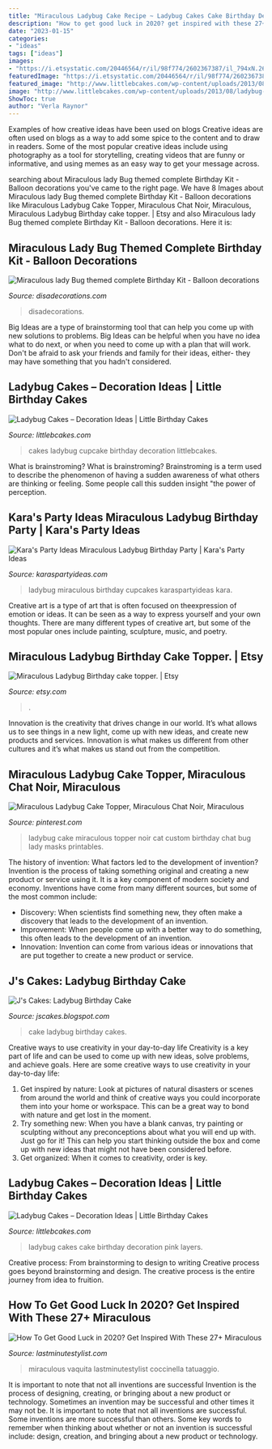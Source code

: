 ```yaml
---
title: "Miraculous Ladybug Cake Recipe ~ Ladybug Cakes Cake Birthday Decoration Pink Layers"
description: "How to get good luck in 2020? get inspired with these 27+ miraculous"
date: "2023-01-15"
categories:
- "ideas"
tags: ["ideas"]
images:
- "https://i.etsystatic.com/20446564/r/il/98f774/2602367387/il_794xN.2602367387_4sx4.jpg"
featuredImage: "https://i.etsystatic.com/20446564/r/il/98f774/2602367387/il_794xN.2602367387_4sx4.jpg"
featured_image: "http://www.littlebcakes.com/wp-content/uploads/2013/08/Ladybug-Cakes-Images.jpg"
image: "http://www.littlebcakes.com/wp-content/uploads/2013/08/ladybug-Cupcake-Cakes.jpg"
ShowToc: true
author: "Verla Raynor"
---
```



Examples of how creative ideas have been used on blogs
Creative ideas are often used on blogs as a way to add some spice to the content and to draw in readers. Some of the most popular creative ideas include using photography as a tool for storytelling, creating videos that are funny or informative, and using memes as an easy way to get your message across.

	

		
searching about Miraculous lady Bug themed complete Birthday Kit - Balloon decorations you've came to the right page. We have 8 Images about Miraculous lady Bug themed complete Birthday Kit - Balloon decorations like Miraculous Ladybug Cake Topper, Miraculous Chat Noir, Miraculous, Miraculous Ladybug Birthday cake topper. | Etsy and also Miraculous lady Bug themed complete Birthday Kit - Balloon decorations. Here it is:
		
    
## Miraculous Lady Bug Themed Complete Birthday Kit - Balloon Decorations

<img loading=lazy src="https://disadecorations.com/wp-content/uploads/2020/11/backdrop-1.jpg" onerror="this.onerror=null;this.src='https://tse4.mm.bing.net/th?id=OIP.oVfyuk6WSkq_ysUpd3C6kwHaGp&amp;pid=15.1';" alt="Miraculous lady Bug themed complete Birthday Kit - Balloon decorations">

_Source: disadecorations.com_

>disadecorations. 

	

Big Ideas are a type of brainstorming tool that can help you come up with new solutions to problems. Big Ideas can be helpful when you have no idea what to do next, or when you need to come up with a plan that will work. Don't be afraid to ask your friends and family for their ideas, either- they may have something that you hadn't considered.

    
## Ladybug Cakes – Decoration Ideas | Little Birthday Cakes

<img loading=lazy src="http://www.littlebcakes.com/wp-content/uploads/2013/08/ladybug-Cupcake-Cakes.jpg" onerror="this.onerror=null;this.src='https://tse2.mm.bing.net/th?id=OIP.VRUVymwePfd1YQN-zNyXGQHaH8&amp;pid=15.1';" alt="Ladybug Cakes – Decoration Ideas | Little Birthday Cakes">

_Source: littlebcakes.com_

>cakes ladybug cupcake birthday decoration littlebcakes. 

	

What is brainstroming?
What is brainstroming? Brainstroming is a term used to describe the phenomenon of having a sudden awareness of what others are thinking or feeling. Some people call this sudden insight "the power of perception.

    
## Kara&#039;s Party Ideas Miraculous Ladybug Birthday Party | Kara&#039;s Party Ideas

<img loading=lazy src="https://karaspartyideas.com/wp-content/uploads/2018/08/Miraculous-Ladybug-Birthday-Party-via-Karas-Party-Ideas-KarasPartyIdeas.com11.jpg" onerror="this.onerror=null;this.src='https://tse3.mm.bing.net/th?id=OIP.8NtVvar0Nve3R4a76tCxdAHaJe&amp;pid=15.1';" alt="Kara&#039;s Party Ideas Miraculous Ladybug Birthday Party | Kara&#039;s Party Ideas">

_Source: karaspartyideas.com_

>ladybug miraculous birthday cupcakes karaspartyideas kara. 

	

Creative art is a type of art that is often focused on theexpression of emotion or ideas. It can be seen as a way to express yourself and your own thoughts. There are many different types of creative art, but some of the most popular ones include painting, sculpture, music, and poetry.

    
## Miraculous Ladybug Birthday Cake Topper. | Etsy

<img loading=lazy src="https://i.etsystatic.com/20446564/r/il/98f774/2602367387/il_794xN.2602367387_4sx4.jpg" onerror="this.onerror=null;this.src='https://tse1.mm.bing.net/th?id=OIP.aKlqbDfhmZKPzP4bN9kQSAHaJ4&amp;pid=15.1';" alt="Miraculous Ladybug Birthday cake topper. | Etsy">

_Source: etsy.com_

>. 

	

Innovation is the creativity that drives change in our world. It’s what allows us to see things in a new light, come up with new ideas, and create new products and services. Innovation is what makes us different from other cultures and it’s what makes us stand out from the competition.

    
## Miraculous Ladybug Cake Topper, Miraculous Chat Noir, Miraculous

<img loading=lazy src="https://i.pinimg.com/736x/73/4b/08/734b0888bb91ed239297d2af44a9df46.jpg" onerror="this.onerror=null;this.src='https://tse2.mm.bing.net/th?id=OIP.mCm09MwaB4kNKhtNSBf4gQHaJ4&amp;pid=15.1';" alt="Miraculous Ladybug Cake Topper, Miraculous Chat Noir, Miraculous">

_Source: pinterest.com_

>ladybug cake miraculous topper noir cat custom birthday chat bug lady masks printables. 

	

The history of invention: What factors led to the development of invention?
Invention is the process of taking something original and creating a new product or service using it. It is a key component of modern society and economy. Inventions have come from many different sources, but some of the most common include: 
- Discovery: When scientists find something new, they often make a discovery that leads to the development of an invention. 
- Improvement: When people come up with a better way to do something, this often leads to the development of an invention. 
- Innovation: Invention can come from various ideas or innovations that are put together to create a new product or service.

    
## J&#039;s Cakes: Ladybug Birthday Cake

<img loading=lazy src="http://2.bp.blogspot.com/-uMeo1M8O3pM/UljGNVaPvjI/AAAAAAAAB6w/TUp3LCixgUU/s1600/035+(2).jpg" onerror="this.onerror=null;this.src='https://tse3.mm.bing.net/th?id=OIP._eV6F0PLxoQazEo6kagx8wHaIV&amp;pid=15.1';" alt="J&#039;s Cakes: Ladybug Birthday Cake">

_Source: jscakes.blogspot.com_

>cake ladybug birthday cakes. 

	

Creative ways to use creativity in your day-to-day life
Creativity is a key part of life and can be used to come up with new ideas, solve problems, and achieve goals. Here are some creative ways to use creativity in your day-to-day life:
1. Get inspired by nature: Look at pictures of natural disasters or scenes from around the world and think of creative ways you could incorporate them into your home or workspace. This can be a great way to bond with nature and get lost in the moment.
2. Try something new: When you have a blank canvas, try painting or sculpting without any preconceptions about what you will end up with. Just go for it! This can help you start thinking outside the box and come up with new ideas that might not have been considered before.
3. Get organized: When it comes to creativity, order is key.

    
## Ladybug Cakes – Decoration Ideas | Little Birthday Cakes

<img loading=lazy src="http://www.littlebcakes.com/wp-content/uploads/2013/08/Ladybug-Cakes-Images.jpg" onerror="this.onerror=null;this.src='https://tse4.mm.bing.net/th?id=OIP.KxybL379qkebiqMLuU7BugHaE8&amp;pid=15.1';" alt="Ladybug Cakes – Decoration Ideas | Little Birthday Cakes">

_Source: littlebcakes.com_

>ladybug cakes cake birthday decoration pink layers. 

	

Creative process: From brainstorming to design to writing
Creative process goes beyond brainstorming and design. The creative process is the entire journey from idea to fruition.

    
## How To Get Good Luck In 2020? Get Inspired With These 27+ Miraculous

<img loading=lazy src="https://lastminutestylist.com/wp-content/uploads/2020/06/Miraculous-Ladybug-Insect-Tattoo-e1593633436574.jpg" onerror="this.onerror=null;this.src='https://tse2.mm.bing.net/th?id=OIP.2kSVX8EEVXwVxosrv-CTmgHaHa&amp;pid=15.1';" alt="How To Get Good Luck in 2020? Get Inspired With These 27+ Miraculous">

_Source: lastminutestylist.com_

>miraculous vaquita lastminutestylist coccinella tatuaggio. 

	

It is important to note that not all inventions are successful
Invention is the process of designing, creating, or bringing about a new product or technology. Sometimes an invention may be successful and other times it may not be. It is important to note that not all inventions are successful. 
Some inventions are more successful than others. Some key words to remember when thinking about whether or not an invention is successful include: design, creation, and bringing about a new product or technology.

